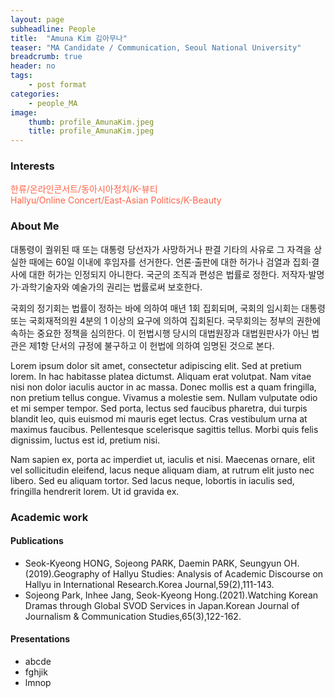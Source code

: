 ```yaml
---
layout: page
subheadline: People
title:  "Amuna Kim 김아무나"
teaser: "MA Candidate / Communication, Seoul National University"
breadcrumb: true
header: no
tags:
    - post format
categories:
    - people_MA
image:
    thumb: profile_AmunaKim.jpeg
    title: profile_AmunaKim.jpeg
---
```


### Interests
<span style="color:tomato">한류/온라인콘서트/동아시아정치/K-뷰티<br>Hallyu/Online Concert/East-Asian Politics/K-Beauty</span>

### About Me

대통령이 궐위된 때 또는 대통령 당선자가 사망하거나 판결 기타의 사유로 그 자격을 상실한 때에는 60일 이내에 후임자를 선거한다. 언론·출판에 대한 허가나 검열과 집회·결사에 대한 허가는 인정되지 아니한다. 국군의 조직과 편성은 법률로 정한다. 저작자·발명가·과학기술자와 예술가의 권리는 법률로써 보호한다.

국회의 정기회는 법률이 정하는 바에 의하여 매년 1회 집회되며, 국회의 임시회는 대통령 또는 국회재적의원 4분의 1 이상의 요구에 의하여 집회된다. 국무회의는 정부의 권한에 속하는 중요한 정책을 심의한다. 이 헌법시행 당시의 대법원장과 대법원판사가 아닌 법관은 제1항 단서의 규정에 불구하고 이 헌법에 의하여 임명된 것으로 본다.


Lorem ipsum dolor sit amet, consectetur adipiscing elit. Sed at pretium lorem. In hac habitasse platea dictumst. Aliquam erat volutpat. Nam vitae nisi non dolor iaculis auctor in ac massa. Donec mollis est a quam fringilla, non pretium tellus congue. Vivamus a molestie sem. Nullam vulputate odio et mi semper tempor. Sed porta, lectus sed faucibus pharetra, dui turpis blandit leo, quis euismod mi mauris eget lectus. Cras vestibulum urna at maximus faucibus. Pellentesque scelerisque sagittis tellus. Morbi quis felis dignissim, luctus est id, pretium nisi.

Nam sapien ex, porta ac imperdiet ut, iaculis et nisi. Maecenas ornare, elit vel sollicitudin eleifend, lacus neque aliquam diam, at rutrum elit justo nec libero. Sed eu aliquam tortor. Sed lacus neque, lobortis in iaculis sed, fringilla hendrerit lorem. Ut id gravida ex.


### Academic work

#### Publications
- Seok-Kyeong HONG, Sojeong PARK, Daemin PARK, Seungyun OH.(2019).Geography of Hallyu Studies: Analysis of Academic Discourse on Hallyu in International Research.Korea Journal,59(2),111-143.
- Sojeong Park, Inhee Jang, Seok-Kyeong Hong.(2021).Watching Korean Dramas through Global SVOD Services in Japan.Korean Journal of Journalism & Communication Studies,65(3),122-162.

#### Presentations
- abcde
- fghjik
- lmnop
